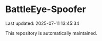 # BattleEye-Spoofer

Last updated: 2025-07-11 13:45:34

This repository is automatically maintained.
